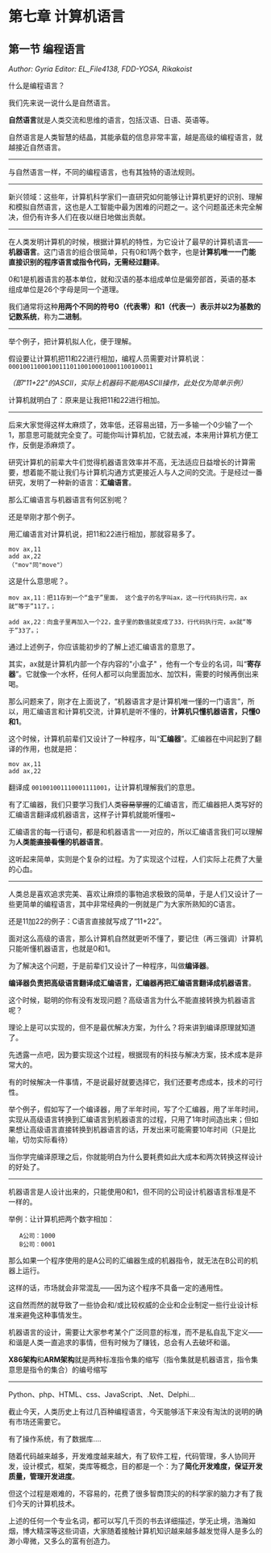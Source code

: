 # 第七章 计算机语言

## 第一节 编程语言

*Author: Gyria*
*Editor: EL_File4138, FDD-YOSA, Rikakoist*

什么是编程语言？

我们先来说一说什么是自然语言。


**自然语言**就是人类交流和思维的语言，包括汉语、日语、英语等。

自然语言是人类智慧的结晶，其能承载的信息非常丰富，越是高级的编程语言，就越接近自然语言。

*****

与自然语言一样，不同的编程语言，也有其独特的语法规则。

*****

新兴领域：这些年，计算机科学家们一直研究如何能够让计算机更好的识别、理解和模拟自然语言，这也是人工智能中最为困难的问题之一。这个问题虽还未完全解决，但仍有许多人们在夜以继日地做出贡献。

*****

在人类发明计算机的时候，根据计算机的特性，为它设计了最早的计算机语言——**机器语言**。这门语言的组合很简单，只有0和1两个数字，也是**计算机唯一一门能直接识别的程序语言或指令代码，无需经过翻译**。

0和1是机器语言的基本单位，就和汉语的基本组成单位是偏旁部首，英语的基本组成单位是26个字母是同一个道理。

我们通常将这种**用两个不同的符号0（代表零）和1（代表一）表示并以2为基数的记数系统**，称为**二进制**。

*****

举个例子，把计算机拟人化，便于理解。

假设要让计算机把11和22进行相加，编程人员需要对计算机说：`‭0001001100010011101100100010001100100011‬`

*（即"11+22"的ASCII，实际上机器码不能用ASCII操作，此处仅为简单示例）*

计算机就明白了：原来是让我把11和22进行相加。

*****

后来大家觉得这样太麻烦了，效率低，还容易出错，万一多输一个0少输了一个1，那意思可能就完全变了。可能你叫计算机加，它就去减，本来用计算机方便工作，反倒是添麻烦了。

研究计算机的前辈大牛们觉得机器语言效率并不高，无法适应日益增长的计算需要，想着能不能让我们与计算机沟通方式更接近人与人之间的交流。于是经过一番研究，发明了一种新的语言：**汇编语言**。

那么汇编语言与机器语言有何区别呢？

还是举刚才那个例子。

用汇编语言对计算机说，把11和22进行相加，那就容易多了。

```
mov ax,11
add ax,22
（"mov"同"move"）
```

这是什么意思呢？。

``` 
mov ax,11：把11存到一个“盒子”里面， 这个盒子的名字叫ax，这一行代码执行完，ax就“等于”11了。；

add ax,22：向盒子里再加入一个22，盒子里的数值就变成了33，行代码执行完，ax就“等于”33了。；
```
 
通过上述例子，你应该能初步的了解上述汇编语言的意思了。

其实，ax就是计算机内部一个存内容的"小盒子" ，他有一个专业的名词，叫“**寄存器**”。它就像一个水杯，任何人都可以向里面加水、加饮料，需要的时候再倒出来喝。

那么问题来了，刚才在上面说了，“机器语言才是计算机唯一懂的一门语言”，所以，用汇编语言和计算机交流，计算机是听不懂的，**计算机只懂机器语言，只懂0和1**。

这个时候，计算机前辈们又设计了一种程序，叫“**汇编器**”。汇编器在中间起到了翻译的作用，也就是把：

```
mov ax,11
add ax,22
```

翻译成 `001001001110001111001`，让计算机理解我们的意思。

有了汇编器，我们只要学习我们人类~~容易掌握~~的汇编语言，而汇编器把人类写好的汇编语言翻译成机器语言，这样子计算机就能听懂啦~

汇编语言的每一行语句，都是和机器语言一一对应的，所以汇编语言我们可以理解为**人类能~~直接看懂~~的机器语言**。

这听起来简单，实则是个复杂的过程。为了实现这个过程，人们实际上花费了大量的心血。

*****

人类总是喜欢追求完美、喜欢让麻烦的事物追求极致的简单，于是人们又设计了一些更简单的编程语言，其中非常经典的一例就是广为大家所熟知的C语言。

还是11加22的例子：C语言直接就写成了“11+22”。

面对这么高级的语言，那么计算机自然就更听不懂了，要记住（再三强调）计算机只能听懂机器语言，也就是0和1。

为了解决这个问题，于是前辈们又设计了一种程序，叫做**编译器**。

**编译器负责把高级语言翻译成汇编语言，汇编器再把汇编语言翻译成机器语言**。

这个时候，聪明的你有没有发现问题？高级语言为什么不能直接转换为机器语言呢？

理论上是可以实现的，但不是最优解决方案，为什么？将来讲到编译原理就知道了。

先透露一点吧，因为要实现这个过程，根据现有的科技与解决方案，技术成本是非常大的。

有的时候解决一件事情，不是说最好就要选择它，我们还要考虑成本，技术的可行性。

举个例子，假如写了一个编译器，用了半年时间，写了个汇编器，用了半年时间，实现从高级语言转换到汇编语言到机器语言的过程，只用了1年时间造出来；但如果想让高级语言直接转换到机器语言的话，开发出来可能需要10年时间（只是比喻，切勿实际看待）

当你学完编译原理之后，你就能明白为什么要耗费如此大成本和两次转换这样设计的好处了。

*****

机器语言是人设计出来的，只能使用0和1，但不同的公司设计机器语言标准是不一样的。

举例：让计算机把两个数字相加：

```
   A公司：1000
   B公司：0001
```

那么如果一个程序使用的是A公司的汇编器生成的机器指令，就无法在B公司的机器上运行。

这样的话，市场就会非常混乱——因为这个程序不具备一定的通用性。

这自然而然的就导致了一些协会和/或比较权威的企业和企业制定一些行业设计标准来避免这种事情发生。

机器语言的设计，需要让大家参考某个广泛同意的标准，而不是私自乱下定义——和谐是人类一直追求的事情，但有时候为了赚钱，总会有人去破坏和谐。

**X86架构**和**ARM架构**就是两种标准指令集的缩写（指令集就是机器语言，指令集意思是指令的集合）的编号缩写

*****  
   
Python、php、HTML、css、JavaScript、.Net、Delphi...

截止今天，人类历史上有过几百种编程语言，今天能够活下来没有淘汰的说明的确有市场还需要它。

有了操作系统，有了数据库....

随着代码越来越多，开发难度越来越大，有了软件工程，代码管理，多人协同开发，设计模式，框架，类库等概念，目的都是一个：为了**简化开发难度，保证开发质量，管理开发进度**。
   
但这个过程是艰难的，不容易的，花费了很多智商顶尖的的科学家的脑力才有了我们今天的计算机技术。
      
上述的任何一个专业名词，都可以写几千页的书去详细描述，学无止境，浩瀚如烟，博大精深等这些词语，大家随着接触计算机知识越来越多越发觉得人是多么的渺小卑微，又多么的富有创造力。
   
   
   
   
   
   
   
   
   
   
   
   
   
   
   
   
   
   
   
   
   
   
   
   
   
   
   


 
 
 
 
 
 
 
 
 
 
 
 
 


